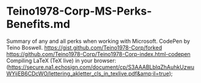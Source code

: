 # Teino1978-Corp-MS-Perks-Benefits.md
Summary of any and all perks when working with Microsoft.
CodePen by Teino Boswell. https://gist.github.com/Teino1978-Corp/forked 
https://github.com/Teino1978-Corp/Teino1978-Corp-index.html-codepen 
Compiling LaTeX (TeX live) in your browser: 
(https://secure.na1.echosign.com/document/cp/S3AAABLblqZhAuhkUzwuWYijEB6CDcWO/lettering_akletter_cls_in_texlive.pdf&amp;il=true);
